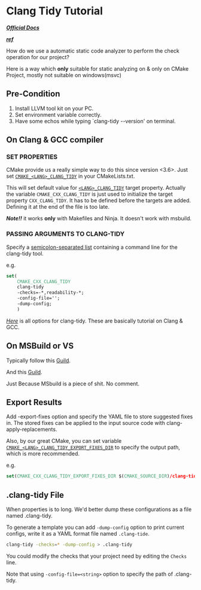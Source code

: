 # Clang Tidy Tutorial

***[Official Docs](https://clang.llvm.org/extra/clang-tidy/)***

***[ref](https://github.com/selfboot/ClangTidyChecks)***

How do we use a automatic static code analyzer to perform the check operation for our project?

Here is a way which **only** suitable for static analyzing on & only on CMake Project, mostly not suitable on windows(msvc)

## Pre-Condition

1. Install LLVM tool kit on your PC.
2. Set environment variable correctly.
3. Have some echos while typing `clang-tidy --version' on terminal.

## On Clang & GCC compiler

### SET PROPERTIES

CMake provide us a really simple way to do this since version <3.6>. Just set [`CMAKE_<LANG>_CLANG_TIDY`](https://cmake.org/cmake/help/latest/variable/CMAKE_LANG_CLANG_TIDY.html) in your CMakeLists.txt.

This will set default value for [`<LANG>_CLANG_TIDY`](https://cmake.org/cmake/help/latest/prop_tgt/LANG_CLANG_TIDY.html) target property. Actually the variable `CMAKE_CXX_CLANG_TIDY` is just used to initialize the target property `CXX_CLANG_TIDY`.
It has to be defined before the targets are added. Defining it at the end of the file is too late.

***Note!!*** it works **only** with Makefiles and Ninja. It doesn't work with msbuild.

### PASSING ARGUMENTS TO CLANG-TIDY

Specify a [semicolon-separated list](https://cmake.org/cmake/help/latest/manual/cmake-language.7.html#cmake-language-lists) containing a command line for the clang-tidy tool.

e.g.

``` CMake
set(
    CMAKE_CXX_CLANG_TIDY 
    clang-tidy 
    -checks=-*,readability-*;
    -config-file='';
    -dump-config;
    )
```

*[Here](https://clang.llvm.org/extra/clang-tidy/)* is all options for clang-tidy. These are basically tutorial on Clang & GCC.

## On MSBuild or VS

Typically follow this [Guild](https://devblogs.microsoft.com/cppblog/code-analysis-with-clang-tidy-in-visual-studio/).

And this [Guild](https://learn.microsoft.com/en-us/cpp/code-quality/clang-tidy?view=msvc-170).

Just Because MSbuild is a piece of shit. No comment.

## Export Results

Add -export-fixes option and specify the YAML file to store suggested fixes in. The stored fixes can be applied to the input source code with clang-apply-replacements.

Also, by our great CMake, you can set variable [`CMAKE_<LANG>_CLANG_TIDY_EXPORT_FIXES_DIR`](https://cmake.org/cmake/help/latest/variable/CMAKE_LANG_CLANG_TIDY_EXPORT_FIXES_DIR.html#variable:CMAKE_%3CLANG%3E_CLANG_TIDY_EXPORT_FIXES_DIR) to specify the output path, which is more recommended.

e.g.

``` CMake
set(CMAKE_CXX_CLANG_TIDY_EXPORT_FIXES_DIR $(CMAKE_SOURCE_DIR)/clang-tidy-fixes) 
```

## .clang-tidy File

When properties is to long. We'd better dump these configurations as a file named .clang-tidy.

To generate a template you can add `-dump-config` option to print current configs, write it as a YAML format file named `.clang-tide`.

``` Bash
clang-tidy -checks=* -dump-config > .clang-tidy
```

You could modify the checks that your project need by editing the `Checks` line.

Note that using `-config-file=<string>` option to specify the path of .clang-tidy.

